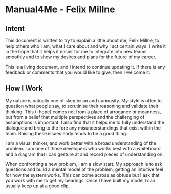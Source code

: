 # Manual4Me - Felix Millne

## Intent

This document is written to try to explain a little about me, Felix Millne, to help others who I am, what I care about and why I act certain ways. I write it in the hope that it helps it easier for me to integrate into new teams smoothly and to show my desires and plans for the future of my career. 

This is a living document, and I intend to continue updating it. If there is any feedback or comments that you would like to give, then I welcome it.

## How I Work

My nature is natually one of skepticism and curiousity. My style is often to question what people say, to scrutinise their reasoning and validate their thinking. This (I hope) comes not from a place of arrogance or meanness, but from a belief that multiple perspectives and the challenging of assumptions is important. I also find that it helps me to fully understand the dialogue and bring to the fore any misunderstandings that exist within the team. Raising these issues early tends to be a good thing.

I am a visual thinker, and work better with a broad understanding of the problem. I am one of those developers who works best with a whiteboard and a diagram that I can gesture at and record pieces of understanding on.

When confronting a new problem, I am a slow start. My approach is to ask questions and build a mental model of the problem, getting an intuitive feel for how the system works. This can come across as obtuse but I ask that you work with me to get my bearings. Once I have built my model I can usually keep up at a good clip.


